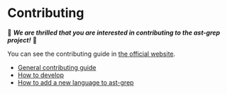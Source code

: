 # Contributing

:tada: _**We are thrilled that you are interested in contributing to the ast-grep project!**_ :tada:

You can see the contributing guide in [the official website](https://ast-grep.github.io/).

* [General contributing guide](https://ast-grep.github.io/contributing/how-to.html)
* [How to develop](https://ast-grep.github.io/contributing/development.html)
* [How to add a new language to ast-grep](https://ast-grep.github.io/contributing/add-lang.html)